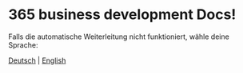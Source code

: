 # 365 business development Docs!

<script>
    var baseUrl = window.location.origin + '/';
    window.onload = function() {
        let currentUrl = window.location.href;
        if (currentUrl != currentUrl.toLowerCase()) {
            location.replace(currentUrl.toLowerCase());
        } else {
            var languages = {
                "de": "de-de/404.html",
                "en": "en-us/404.html"
            };

            // get browser language
            var userLang = navigator.language || navigator.userLanguage;
            userLang = userLang.split('-')[0]; // "de-DE" -> "de"

            // if language is known, redirect
            if (languages[userLang]) {
                window.location.href = languages[userLang];
            } else {
                // If not, default to English
                window.location.href = "en-us/404.html";
            }
        }
    };
</script>

Falls die automatische Weiterleitung nicht funktioniert, wähle deine Sprache:

<a href="/de-de/404.html">Deutsch</a> | <a href="/en-us/404.html">English</a>